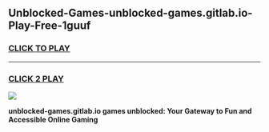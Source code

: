 
## Unblocked-Games-unblocked-games.gitlab.io-Play-Free-1guuf
<h3>
<a href="https://premium76.site?title=unblocked-games.gitlab.io&ref=17A">CLICK TO PLAY</a></h3>
<hr>

<h3>
<a href="https://premium76.site?title=unblocked-games.gitlab.io&ref=17A">CLICK 2 PLAY</a>
  
</h3>

<a href="https://premium76.site?title=unblocked-games.gitlab.io&ref=17A"><img src="https://clearcache.store/games.png"></a>


**unblocked-games.gitlab.io games unblocked: Your Gateway to Fun and Accessible Online Gaming**
